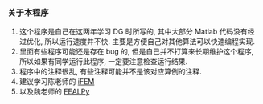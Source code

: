 ### 关于本程序

1. 这个程序是自己在这两年学习 DG 时所写的, 其中大部分 Matlab 代码没有经过优化, 所以运行速度并不快. 主要是方便自己对其他算法可以快速编程实现. 
2. 里面有些程序可能还是存在 bug 的, 但是自己并不打算来长期维护这个程序, 所以如果有同学运行此程序, 一定要注意检查运行结果.
3. 程序中的注释很乱, 有些注释可能并不是该对应算例的注释.
4. 建议学习陈老师的 [iFEM](https://github.com/lyc102)
5. 以及魏老师的 [FEALPy](https://github.com/weihuayi/fealpy)

